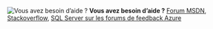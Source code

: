 <Token>![Vous avez besoin d’aide ?](media/needhelp_person_icon.png)  **Vous avez besoin d’aide ?** [Forum MSDN](https://social.msdn.microsoft.com/Forums/sqlserver/home?category=sqlserver&filter=alltypes&sort=lastpostdesc), [Stackoverflow](https://stackoverflow.com/questions/tagged/sql-server), [SQL Server sur les forums de feedback Azure](https://feedback.azure.com/forums/908035-sql-server)</Token>
